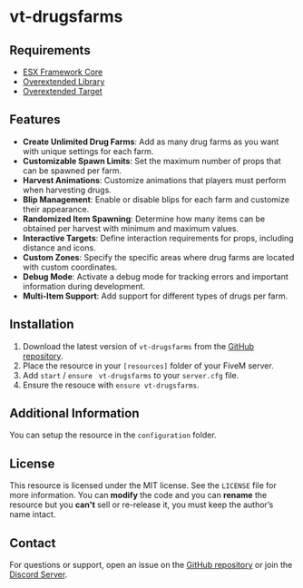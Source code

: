 # vt-drugsfarms

## Requirements
- [ESX Framework Core](https://github.com/esx-framework/esx_core)
- [Overextended Library](https://github.com/overextended/ox_lib)
- [Overextended Target](https://github.com/overextended/ox_target)

## Features
- **Create Unlimited Drug Farms**: Add as many drug farms as you want with unique settings for each farm.
- **Customizable Spawn Limits**: Set the maximum number of props that can be spawned per farm.
- **Harvest Animations**: Customize animations that players must perform when harvesting drugs.
- **Blip Management**: Enable or disable blips for each farm and customize their appearance.
- **Randomized Item Spawning**: Determine how many items can be obtained per harvest with minimum and maximum values.
- **Interactive Targets**: Define interaction requirements for props, including distance and icons.
- **Custom Zones**: Specify the specific areas where drug farms are located with custom coordinates.
- **Debug Mode**: Activate a debug mode for tracking errors and important information during development.
- **Multi-Item Support**: Add support for different types of drugs per farm.

## Installation
1. Download the latest version of `vt-drugsfarms` from the [GitHub repository](https://github.com/Florianvhunnik/vt-drugsfarms).
2. Place the resource in your `[resources]` folder of your FiveM server.
3. Add `start` / `ensure` ` vt-drugsfarms` to your `server.cfg` file.
4. Ensure the resouce with `ensure vt-drugsfarms`.

## Additional Information
You can setup the resource in the `configuration` folder.

## License
This resource is licensed under the MIT license. See the `LICENSE` file for more information. You can **modify** the code and you can **rename** the resource but you **can't** sell or re-release it, you must keep the author’s name intact.

## Contact
For questions or support, open an issue on the [GitHub repository](https://github.com/Florianvhunnik/vt-drugsfarms) or join the [Discord Server](https://discord.gg/P8jgthmq76).
